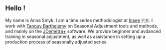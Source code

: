 

<!--
**annasmyk/annasmyk** is a ✨ _special_ ✨ repository because its `README.md` (this file) appears on your GitHub profile.

Here are some ideas to get you started:

- 🔭 I’m currently working on ...
- 🌱 I’m currently learning ...
- 👯 I’m looking to collaborate on ...
- 🤔 I’m looking for help with ...
- 💬 Ask me about ...
- 📫 How to reach me: ...
- 😄 Pronouns: ...
- ⚡ Fun fact: ...born under brejnev
-->

## Hello !

My name is Anna Smyk. I am a time series methodologist at [Insee](https://github.com/InseeFr) 🇫🇷. I work with [Tanguy Barthelemy](https://github.com/TanguyBarthelemy) on Seasonal Adjustment tools and methods, and mainly on the [JDemetra+](https://github.com/jdemetra) software. We provide beginner and avdanced training in seasonal adjustment, as well as assistance in setting up a production process of seasonally adjusted series.

